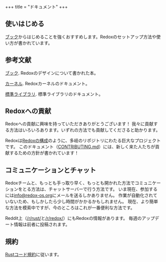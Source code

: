 +++
title = "ドキュメント"
+++

## 使いはじめる

[ブック](https://doc.redox-os.org/book/)からはじめることを強くおすすめします。Redoxのセットアップ方法や使い方が書かれています。

## 参考文献

[ブック](https://doc.redox-os.org/book/). Redoxのデザインについて書かれた本。

[カーネル](https://doc.redox-os.org/kernel/kernel/). Redoxカーネルのドキュメント。

[標準ライブラリ](https://doc.redox-os.org/std/std/). 標準ライブラリのドキュメント。

## Redoxへの貢献

Redoxへの貢献に興味を持っていただきありがとうございます！
我々に貢献する方法はいろいろあります。いずれの方法でも貢献してくださると助かります。

Redoxは[Redoxの構成](https://gitlab.redox-os.org/redox-os)のように、多岐のリポジトリにわたる巨大なプロジェクトです。
このドキュメント（[CONTRIBUTING.md](https://gitlab.redox-os.org/redox-os/redox/blob/master/CONTRIBUTING.md)）には、新しく来た人たちが貢献するための方針が書かれています！

## コミュニケーションとチャット

Redoxチームと、もっとも手っ取り早く、もっとも開かれた方法でコミュニケーションをとる方法は、チャットサーバーで行う方法です。
いま現在、参加するには[info@redox-os.org](mailto:info@redox-os.org)にメールを送るしかありません。
作業が自動化されていないため、もしかしたら少し時間がかかるかもしれません。
現在、より簡単な方法を模索中ですが、今のところはこれが一番便利な方法です。

Reddit上（[/r/rust/](https://www.reddit.com/r/rust)と[/r/redox/](https://www.reddit.com/r/redox)）にもRedoxの情報があります。
毎週のアップデート情報は前者に投稿されます。

## 規約

[Rustコード規約](https://www.rust-lang.org/ja-JP/conduct.html)に従います。
